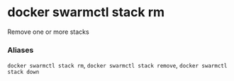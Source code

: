 # docker swarmctl stack rm

<!---MARKER_GEN_START-->
Remove one or more stacks

### Aliases

`docker swarmctl stack rm`, `docker swarmctl stack remove`, `docker swarmctl stack down`


<!---MARKER_GEN_END-->


